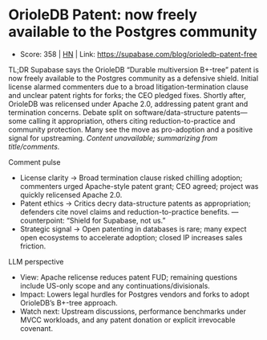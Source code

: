 # OrioleDB Patent: now freely available to the Postgres community

- Score: 358 | [HN](https://news.ycombinator.com/item?id=45196173) | Link: https://supabase.com/blog/orioledb-patent-free

TL;DR
Supabase says the OrioleDB “Durable multiversion B+-tree” patent is now freely available to the Postgres community as a defensive shield. Initial license alarmed commenters due to a broad litigation-termination clause and unclear patent rights for forks; the CEO pledged fixes. Shortly after, OrioleDB was relicensed under Apache 2.0, addressing patent grant and termination concerns. Debate split on software/data-structure patents—some calling it appropriation, others citing reduction-to-practice and community protection. Many see the move as pro-adoption and a positive signal for upstreaming.
*Content unavailable; summarizing from title/comments.*

Comment pulse
- License clarity → Broad termination clause risked chilling adoption; commenters urged Apache-style patent grant; CEO agreed; project was quickly relicensed Apache 2.0.
- Patent ethics → Critics decry data-structure patents as appropriation; defenders cite novel claims and reduction-to-practice benefits. — counterpoint: “Shield for Supabase, not us.”
- Strategic signal → Open patenting in databases is rare; many expect open ecosystems to accelerate adoption; closed IP increases sales friction.

LLM perspective
- View: Apache relicense reduces patent FUD; remaining questions include US-only scope and any continuations/divisionals.
- Impact: Lowers legal hurdles for Postgres vendors and forks to adopt OrioleDB’s B+-tree approach.
- Watch next: Upstream discussions, performance benchmarks under MVCC workloads, and any patent donation or explicit irrevocable covenant.
